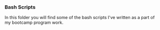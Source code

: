 ### Bash Scripts
In this folder you will find some of the bash scripts I've written as a part of my bootcamp program work.
